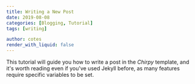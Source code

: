 ```yaml
---
title: Writing a New Post
date: 2019-08-08
categories: [Blogging, Tutorial]
tags: [writing]

author: cotes
render_with_liquid: false
---
```


This tutorial will guide you how to write a post in the _Chirpy_ template, and it's worth reading even if you've used Jekyll before, as many features require specific variables to be set.
